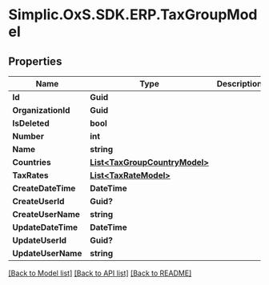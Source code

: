 # Simplic.OxS.SDK.ERP.TaxGroupModel

## Properties

Name | Type | Description | Notes
------------ | ------------- | ------------- | -------------
**Id** | **Guid** |  | [optional] 
**OrganizationId** | **Guid** |  | [optional] 
**IsDeleted** | **bool** |  | [optional] 
**Number** | **int** |  | [optional] 
**Name** | **string** |  | [optional] 
**Countries** | [**List&lt;TaxGroupCountryModel&gt;**](TaxGroupCountryModel.md) |  | [optional] 
**TaxRates** | [**List&lt;TaxRateModel&gt;**](TaxRateModel.md) |  | [optional] 
**CreateDateTime** | **DateTime** |  | [optional] 
**CreateUserId** | **Guid?** |  | [optional] 
**CreateUserName** | **string** |  | [optional] 
**UpdateDateTime** | **DateTime** |  | [optional] 
**UpdateUserId** | **Guid?** |  | [optional] 
**UpdateUserName** | **string** |  | [optional] 

[[Back to Model list]](../README.md#documentation-for-models) [[Back to API list]](../README.md#documentation-for-api-endpoints) [[Back to README]](../README.md)


